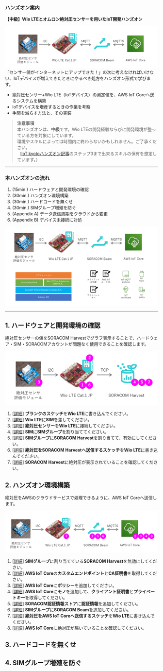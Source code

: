 ### ハンズオン案内

**【中級】Wio LTEとオムロン絶対圧センサーを用いたIoT開発ハンズオン**

![3](media/3.png)
「センサー値がインターネットにアップできた！」の次に考えなければいけない、IoTデバイスが増えてきたときにやるべき処方をハンズオン形式で学びます。  

* 絶対圧センサー+Wio LTE（IoTデバイス）の測定値を、AWS IoT Coreへ送るシステムを構築
* IoTデバイスを増産するときの作業を考察
* 手間を減らす方法と、その実装

> **注意事項**  
> 本ハンズオンは、**中級**です。Wio LTEの開発経験ならびに開発環境が整っている方を対象にしています。  
> 環境やスキルによっては時間内に終わらないかもしれません。ご了承ください。  
> （[IoT.kyotoハンズオン記事](https://iot.kyoto/integration_case/2019/04/13/3739/)のステップ3まで出来るスキルの保有を想定しています。）

***

### 本ハンズオンの流れ

1. (15min.) ハードウェアと開発環境の確認
2. (30min.) ハンズオン環境構築
3. (30min.) ハードコードを無くせ
4. (30min.) SIMグループ増殖を防ぐ
5. (Appendix A) データ送信周期をクラウドから変更
6. (Appendix B) デバイス未接続に対処

![2](media/2.png)

***

## 1. ハードウェアと開発環境の確認

絶対圧センサーの値をSORACOM Harvestでグラフ表示することで、ハードウェア・SIM・SORACOMアカウントが問題なく使用できることを確認します。

![4](media/4.png)

1. [[詳細](1.md#1-1)] **ブランクのスケッチ**を**Wio LTE**に書き込んでください。
2. [[詳細](1.md#1-2)] **Wio LTE**に**SIM**を差してください。
3. [[詳細](1.md#1-3)] **絶対圧センサー**を**Wio LTE**に接続してください。
4. [[詳細](1.md#1-4)] **SIM**に**SIMグループ**を割り当ててください。
5. [[詳細](1.md#1-5)] **SIMグループ**に**SORACOM Harvest**を割り当てて、有効にしてください。
6. [[詳細](1.md#1-6)] **絶対圧をSORACOM Harvestへ送信するスケッチ**を**Wio LTE**に書き込んでください。
7. [[詳細](1.md#1-7)] **SORACOM Harvest**に絶対圧が表示されていることを確認してください。

## 2. ハンズオン環境構築

絶対圧をAWSのクラウドサービスで処理できるように、AWS IoT Coreへ送信します。

![5](media/5.png)

1. [[詳細](2.md#2-1)] **SIMグループ**に割り当てている**SORACOM Harvest**を無効にしてください。
2. [[詳細](2.md#2-2)] **AWS IoT Core**の**カスタムエンドポイント**と**CA証明書**を取得してください。
3. [[詳細](2.md#2-3)] **AWS IoT Core**に**ポリシー**を追加してください。
4. [[詳細](2.md#2-4)] **AWS IoT Core**に**モノ**を追加して、**クライアント証明書**と**プライベートキー**を取得してください。
5. [[詳細](2.md#2-5)] **SORACOM認証情報ストア**に**認証情報**を追加してください。
6. [[詳細](2.md#2-6)] **SIMグループ**に**SORACOM Beam**を追加してください。
7. [[詳細](2.md#2-7)] **絶対圧をAWS IoT Coreへ送信するスケッチ**を**Wio LTE**に書き込んでください。
8. [[詳細](2.md#2-8)] **AWS IoT Core**に絶対圧が届いていることを確認してください。

## 3. ハードコードを無くせ

## 4. SIMグループ増殖を防ぐ
